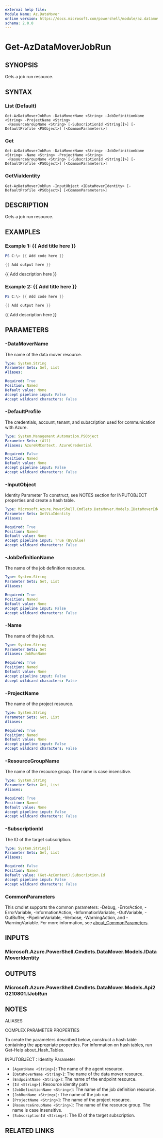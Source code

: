 ```yaml
---
external help file:
Module Name: Az.DataMover
online version: https://docs.microsoft.com/powershell/module/az.datamover/get-azdatamoverjobrun
schema: 2.0.0
---
```


# Get-AzDataMoverJobRun

## SYNOPSIS
Gets a job run resource.

## SYNTAX

### List (Default)
```
Get-AzDataMoverJobRun -DataMoverName <String> -JobDefinitionName <String> -ProjectName <String>
 -ResourceGroupName <String> [-SubscriptionId <String[]>] [-DefaultProfile <PSObject>] [<CommonParameters>]
```

### Get
```
Get-AzDataMoverJobRun -DataMoverName <String> -JobDefinitionName <String> -Name <String> -ProjectName <String>
 -ResourceGroupName <String> [-SubscriptionId <String[]>] [-DefaultProfile <PSObject>] [<CommonParameters>]
```

### GetViaIdentity
```
Get-AzDataMoverJobRun -InputObject <IDataMoverIdentity> [-DefaultProfile <PSObject>] [<CommonParameters>]
```

## DESCRIPTION
Gets a job run resource.

## EXAMPLES

### Example 1: {{ Add title here }}
```powershell
PS C:\> {{ Add code here }}

{{ Add output here }}
```

{{ Add description here }}

### Example 2: {{ Add title here }}
```powershell
PS C:\> {{ Add code here }}

{{ Add output here }}
```

{{ Add description here }}

## PARAMETERS

### -DataMoverName
The name of the data mover resource.

```yaml
Type: System.String
Parameter Sets: Get, List
Aliases:

Required: True
Position: Named
Default value: None
Accept pipeline input: False
Accept wildcard characters: False
```

### -DefaultProfile
The credentials, account, tenant, and subscription used for communication with Azure.

```yaml
Type: System.Management.Automation.PSObject
Parameter Sets: (All)
Aliases: AzureRMContext, AzureCredential

Required: False
Position: Named
Default value: None
Accept pipeline input: False
Accept wildcard characters: False
```

### -InputObject
Identity Parameter
To construct, see NOTES section for INPUTOBJECT properties and create a hash table.

```yaml
Type: Microsoft.Azure.PowerShell.Cmdlets.DataMover.Models.IDataMoverIdentity
Parameter Sets: GetViaIdentity
Aliases:

Required: True
Position: Named
Default value: None
Accept pipeline input: True (ByValue)
Accept wildcard characters: False
```

### -JobDefinitionName
The name of the job definition resource.

```yaml
Type: System.String
Parameter Sets: Get, List
Aliases:

Required: True
Position: Named
Default value: None
Accept pipeline input: False
Accept wildcard characters: False
```

### -Name
The name of the job run.

```yaml
Type: System.String
Parameter Sets: Get
Aliases: JobRunName

Required: True
Position: Named
Default value: None
Accept pipeline input: False
Accept wildcard characters: False
```

### -ProjectName
The name of the project resource.

```yaml
Type: System.String
Parameter Sets: Get, List
Aliases:

Required: True
Position: Named
Default value: None
Accept pipeline input: False
Accept wildcard characters: False
```

### -ResourceGroupName
The name of the resource group.
The name is case insensitive.

```yaml
Type: System.String
Parameter Sets: Get, List
Aliases:

Required: True
Position: Named
Default value: None
Accept pipeline input: False
Accept wildcard characters: False
```

### -SubscriptionId
The ID of the target subscription.

```yaml
Type: System.String[]
Parameter Sets: Get, List
Aliases:

Required: False
Position: Named
Default value: (Get-AzContext).Subscription.Id
Accept pipeline input: False
Accept wildcard characters: False
```

### CommonParameters
This cmdlet supports the common parameters: -Debug, -ErrorAction, -ErrorVariable, -InformationAction, -InformationVariable, -OutVariable, -OutBuffer, -PipelineVariable, -Verbose, -WarningAction, and -WarningVariable. For more information, see [about_CommonParameters](http://go.microsoft.com/fwlink/?LinkID=113216).

## INPUTS

### Microsoft.Azure.PowerShell.Cmdlets.DataMover.Models.IDataMoverIdentity

## OUTPUTS

### Microsoft.Azure.PowerShell.Cmdlets.DataMover.Models.Api20210801.IJobRun

## NOTES

ALIASES

COMPLEX PARAMETER PROPERTIES

To create the parameters described below, construct a hash table containing the appropriate properties. For information on hash tables, run Get-Help about_Hash_Tables.


INPUTOBJECT <IDataMoverIdentity>: Identity Parameter
  - `[AgentName <String>]`: The name of the agent resource.
  - `[DataMoverName <String>]`: The name of the data mover resource.
  - `[EndpointName <String>]`: The name of the endpoint resource.
  - `[Id <String>]`: Resource identity path
  - `[JobDefinitionName <String>]`: The name of the job definition resource.
  - `[JobRunName <String>]`: The name of the job run.
  - `[ProjectName <String>]`: The name of the project resource.
  - `[ResourceGroupName <String>]`: The name of the resource group. The name is case insensitive.
  - `[SubscriptionId <String>]`: The ID of the target subscription.

## RELATED LINKS

